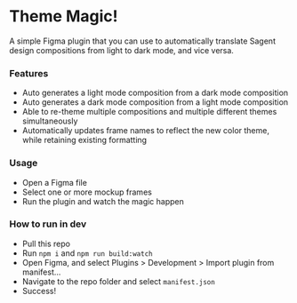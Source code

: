 # Theme Magic!
A simple Figma plugin that you can use to automatically translate Sagent design compositions from light to dark mode, and vice versa.

### Features
* Auto generates a light mode composition from a dark mode composition
* Auto generates a dark mode composition from a light mode composition
* Able to re-theme multiple compositions and multiple different themes simultaneously
* Automatically updates frame names to reflect the new color theme, while retaining existing formatting

### Usage
* Open a Figma file
* Select one or more mockup frames
* Run the plugin and watch the magic happen

### How to run in dev
* Pull this repo
* Run `npm i` and `npm run build:watch`
* Open Figma, and select Plugins > Development > Import plugin from manifest...
* Navigate to the repo folder and select `manifest.json`
* Success!
